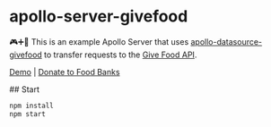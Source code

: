 # apollo-server-givefood

🎮➕🥫 This is an example Apollo Server that uses [apollo-datasource-givefood](https://github.com/notrab/apollo-datasource-givefood) to transfer requests to the [Give Food API](https://www.givefood.org.uk/api/).

[Demo](https://apollo-server-givefood.herokuapp.com) | [Donate to Food Banks](https://www.givefood.org.uk)

## Start

```bash
npm install
npm start
```
